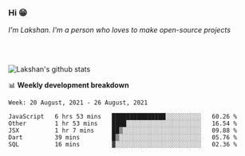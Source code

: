 ### Hi 😁

*I'm Lakshan. I'm a person who loves to make open-source projects*


<br/><br/>

![Lakshan's github stats](https://github-readme-stats.vercel.app/api?username=sandaruwan98&show_icons=true&theme=prussian )<br/>



📊 **Weekly development breakdown**
<!--START_SECTION:waka-->
```text
Week: 20 August, 2021 - 26 August, 2021

JavaScript   6 hrs 53 mins   ███████████████░░░░░░░░░░   60.26 % 
Other        1 hr 53 mins    ████░░░░░░░░░░░░░░░░░░░░░   16.54 % 
JSX          1 hr 7 mins     ██▒░░░░░░░░░░░░░░░░░░░░░░   09.88 % 
Dart         39 mins         █▒░░░░░░░░░░░░░░░░░░░░░░░   05.76 % 
SQL          16 mins         ▓░░░░░░░░░░░░░░░░░░░░░░░░   02.36 % 
```
<!--END_SECTION:waka-->

